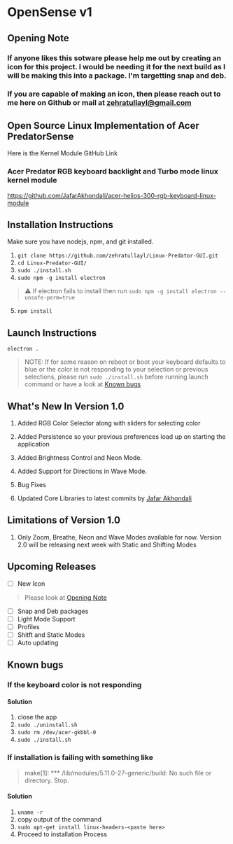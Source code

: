 # OpenSense v1

## Opening Note
### If anyone likes this sotware please help me out by creating an icon for this project. I would be needing it for the next build as I will be making this into a package. I'm targetting snap and deb. 
### If you are capable of making an icon, then please reach out to me here on Github or mail at zehratullayl@gmail.com

## Open Source Linux Implementation of Acer PredatorSense
Here is the Kernel Module GitHub Link 
### Acer Predator RGB keyboard backlight and Turbo mode linux kernel module
https://github.com/JafarAkhondali/acer-helios-300-rgb-keyboard-linux-module

## Installation Instructions
Make sure you have nodejs, npm, and git installed.
1. `git clone https://github.com/zehratullayl/Linux-Predator-GUI.git`
2. `cd Linux-Predator-GUI/`
3. `sudo ./install.sh`
4. `sudo npm -g install electron`
> :warning: If electron fails to install then run `sudo npm -g install electron --unsafe-perm=true`
5. `npm install`

## Launch Instructions
`electron .`
> NOTE: If for some reason on reboot or boot your keyboard defaults to blue or the color is not responding to your selection or previous selections, please run `sudo ./install.sh` before running launch command or have a look at [Known bugs](#known-bugs)


## What's New In Version 1.0
1. Added RGB Color Selector along with sliders for selecting color
2. Added Persistence so your previous preferences load up on starting the application 

3. Added Brightness Control and Neon Mode.
4. Added Support for Directions in Wave Mode.
5. Bug Fixes
6. Updated Core Libraries to latest commits by [Jafar Akhondali](https://github.com/JafarAkhondali/acer-predator-turbo-and-rgb-keyboard-linux-module.git)

## Limitations of Version 1.0
1. Only Zoom, Breathe, Neon and Wave Modes available for now. Version 2.0 will be releasing next week with Static and Shifting Modes

## Upcoming Releases
- [ ] New Icon 
> Please look at [Opening Note](#opening-note)
- [ ] Snap and Deb packages
- [ ] Light Mode Support
- [ ] Profiles
- [ ] Shitft and Static Modes
- [ ] Auto updating

## Known bugs
### If the keyboard color is not responding
#### Solution
1. close the app
2. `sudo ./uninstall.sh`
3. `sudo rm /dev/acer-gkbbl-0`
4. `sudo ./install.sh`

### If installation is failing with something like 
> make[1]: *** /lib/modules/5.11.0-27-generic/build: No such file or directory.  Stop.
#### Solution
1. `uname -r`
2. copy output of the command
3. `sudo apt-get install linux-headers-<paste here>`
4. Proceed to installation Process
